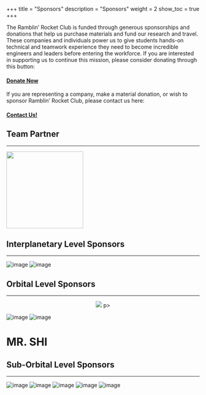+++
title = "Sponsors"
description = "Sponsors"
weight = 2
show_toc = true
+++




The Ramblin’ Rocket Club is funded through generous sponsorships and donations that help us purchase materials and fund our research and travel. These companies and individuals power us to give students hands-on technical and teamwork experience they need to become incredible engineers and leaders before entering the workforce. If you are interested in supporting us to continue this mission, please consider donating through this button:

#### [**Donate Now**](https://epay.gatech.edu/C20793_ustores/web/product_detail.jsp?PRODUCTID=5070)

If you are representing a company, make a material donation, or wish to sponsor Ramblin’ Rocket Club, please contact us here:

#### [**Contact Us!**](mailto:ramblinrocketclub@gmail.com)

## **Team Partner** 
---
<img src="https://user-images.githubusercontent.com/116322179/199862642-3c519d53-7174-49a1-a130-8c336caab757.png" width="200" height="200"/>


## **Interplanetary Level Sponsors**
---
![image](https://user-images.githubusercontent.com/116322179/199863013-8ac0ba30-80a7-464a-8dc2-4f1844e4b0e6.png)
![image](https://user-images.githubusercontent.com/116322179/198418178-e45ff716-9100-4311-b34e-90a4c0a512ad.png)



## **Orbital Level Sponsors**
---
<p align="center">
    <img src="https://user-images.githubusercontent.com/116322179/199862897-9b41488e-42be-4e80-aba3-47f43fa9a372.png">
p>


![image](https://user-images.githubusercontent.com/116322179/199856092-f239473f-71f0-4d6d-af68-ad396718dc98.png)
![image](https://user-images.githubusercontent.com/116322179/199862949-189106e0-3bea-4a7f-85b9-a65758090e4c.png)


# **MR. SHI**


## **Sub-Orbital Level Sponsors**
---
![image](https://user-images.githubusercontent.com/116322179/199863054-0cd895f9-0043-4c29-a6f3-973bf42929e9.png)
![image](https://user-images.githubusercontent.com/116322179/199863118-57a9fb68-23c6-4d0f-aae1-290b42f5c81e.png)
![image](https://user-images.githubusercontent.com/116322179/199863157-bcf89454-5c0a-497c-aec7-da25f716ba59.png)
![image](https://user-images.githubusercontent.com/116322179/199863210-c9d73227-c9ac-4b7c-b1c6-24c9a24074eb.png)
![image](https://user-images.githubusercontent.com/116322179/198419182-0759cf46-e8b0-4c0a-a92a-cf404ffc737e.png)



